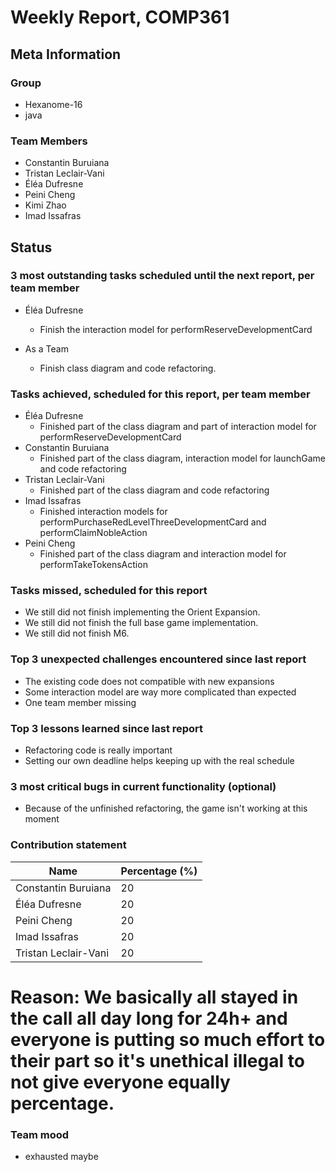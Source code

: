 # Weekly Report, COMP361

## Meta Information

### Group

* Hexanome-16
* java

### Team Members

* Constantin Buruiana
* Tristan Leclair-Vani
* Éléa Dufresne
* Peini Cheng
* Kimi Zhao
* Imad Issafras

## Status

### 3 most outstanding tasks scheduled until the next report, per team member

* Éléa Dufresne
  * Finish the interaction model for performReserveDevelopmentCard

* As a Team
  * Finish class diagram and code refactoring.


### Tasks achieved, scheduled for this report, per team member

* Éléa Dufresne
  * Finished part of the class diagram and part of interaction model for performReserveDevelopmentCard
* Constantin Buruiana
  * Finished part of the class diagram, interaction model for launchGame and code refactoring
* Tristan Leclair-Vani
  * Finished part of the class diagram and code refactoring
* Imad Issafras
  * Finished interaction models for performPurchaseRedLevelThreeDevelopmentCard and performClaimNobleAction
* Peini Cheng
  * Finished part of the class diagram and interaction model for performTakeTokensAction

### Tasks missed, scheduled for this report

* We still did not finish implementing the Orient Expansion.
* We still did not finish the full base game implementation.
* We still did not finish M6.

### Top 3 unexpected challenges encountered since last report

* The existing code does not compatible with new expansions
* Some interaction model are way more complicated than expected
* One team member missing

### Top 3 lessons learned since last report

* Refactoring code is really important
* Setting our own deadline helps keeping up with the real schedule

### 3 most critical bugs in current functionality (optional)

* Because of the unfinished refactoring, the game isn't working at this moment

### Contribution statement

| Name                 | Percentage (%) |
|----------------------|----------------|
| Constantin Buruiana  | 20             |
| Éléa Dufresne        | 20             |
| Peini Cheng          | 20             |
| Imad Issafras        | 20             |
| Tristan Leclair-Vani | 20             | 

# Reason: We basically all stayed in the call all day long for 24h+ and everyone is putting so much effort to their part so it's unethical illegal to not give everyone equally percentage.

### Team mood

* exhausted maybe
